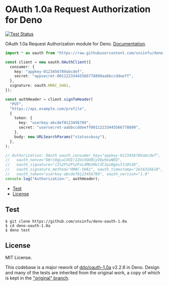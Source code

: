 # OAuth 1.0a Request Authorization for Deno

[![Test Status][test-badge]][test-url]

OAuth 1.0a Request Authorization module for Deno. [Documentation][doc].

```typescript
import * as oauth from "https://raw.githubusercontent.com/snsinfu/deno-oauth-1.0a/main/mod.ts";

const client = new oauth.OAuthClient({
  consumer: {
    key: "appkey-0123456789abcdef",
    secret: "appsecret-00112233445566778899aabbccddeeff",
  },
  signature: oauth.HMAC_SHA1,
});

const authHeader = client.signToHeader(
  "PUT",
  "https://api.example.com/profile",
  {
    token: {
      key: "userkey-abcdef0123456789",
      secret: "usersecret-aabbccddeeff00112233445566778899",
    },
    body: new URLSearchParams("status=busy"),
  },
);

// Authorization: OAuth oauth_consumer_key="appkey-0123456789abcdef",
//   oauth_nonce="O8ri0gLwCXOIr22UvVQU0CyV8y9eaNEQ",
//   oauth_signature="iI%2F%2F%2FoL4MUnMel3C3pzBgeut3JQ%3D",
//   oauth_signature_method="HMAC-SHA1", oauth_timestamp="1616326610",
//   oauth_token="userkey-abcdef0123456789", oauth_version="1.0"
console.log("Authorization:", authHeader);
```

- [Test](#test)
- [License](#license)

[test-badge]: https://github.com/snsinfu/deno-oauth-1.0a/workflows/test/badge.svg
[test-url]: https://github.com/snsinfu/deno-oauth-1.0a/actions?query=workflow%3Atest
[doc]: https://doc.deno.land/https/raw.githubusercontent.com/snsinfu/deno-oauth-1.0a/main/mod.ts

## Test

```console
$ git clone https://github.com/snsinfu/deno-oauth-1.0a
$ cd deno-oauth-1.0a
$ deno test
```

## License

MIT License.

This codebase is a major rework of [ddo/oauth-1.0a][ddo] v2.2.6 in Deno. Design
and many of the tests are inherited from the original work, a copy of which is
kept in the ["original" branch][original].

[ddo]: https://github.com/ddo/oauth-1.0a
[original]: https://github.com/snsinfu/deno-oauth-1.0a/tree/original
